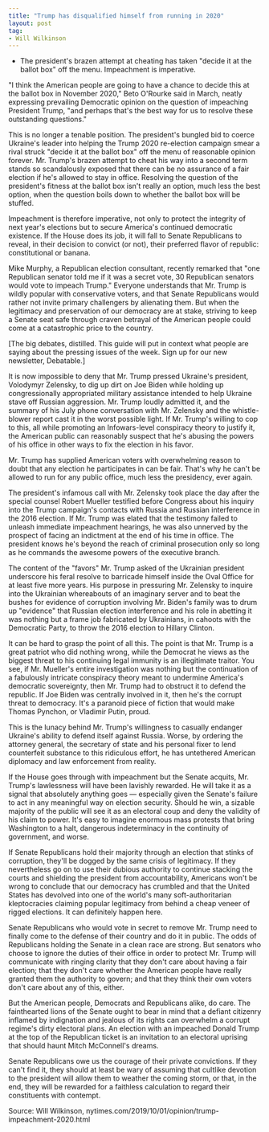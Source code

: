 ```yaml
---
title: "Trump has disqualified himself from running in 2020"
layout: post
tag:
- Will Wilkinson
---
```


- The president's brazen attempt at cheating has taken "decide it at the ballot box" off the menu. Impeachment is imperative.

"I think the American people are going to have a chance to decide this at the ballot box in November 2020," Beto O'Rourke said in March, neatly expressing prevailing Democratic opinion on the question of impeaching President Trump, "and perhaps that's the best way for us to resolve these outstanding questions."

This is no longer a tenable position. The president's bungled bid to coerce Ukraine's leader into helping the Trump 2020 re-election campaign smear a rival struck "decide it at the ballot box" off the menu of reasonable opinion forever. Mr. Trump's brazen attempt to cheat his way into a second term stands so scandalously exposed that there can be no assurance of a fair election if he's allowed to stay in office. Resolving the question of the president's fitness at the ballot box isn't really an option, much less the best option, when the question boils down to whether the ballot box will be stuffed.

Impeachment is therefore imperative, not only to protect the integrity of next year's elections but to secure America's continued democratic existence. If the House does its job, it will fall to Senate Republicans to reveal, in their decision to convict (or not), their preferred flavor of republic: constitutional or banana.

Mike Murphy, a Republican election consultant, recently remarked that "one Republican senator told me if it was a secret vote, 30 Republican senators would vote to impeach Trump." Everyone understands that Mr. Trump is wildly popular with conservative voters, and that Senate Republicans would rather not invite primary challengers by alienating them. But when the legitimacy and preservation of our democracy are at stake, striving to keep a Senate seat safe through craven betrayal of the American people could come at a catastrophic price to the country.

[The big debates, distilled. This guide will put in context what people are saying about the pressing issues of the week. Sign up for our new newsletter, Debatable.]

It is now impossible to deny that Mr. Trump pressed Ukraine's president, Volodymyr Zelensky, to dig up dirt on Joe Biden while holding up congressionally appropriated military assistance intended to help Ukraine stave off Russian aggression. Mr. Trump loudly admitted it, and the summary of his July phone conversation with Mr. Zelensky and the whistle-blower report cast it in the worst possible light. If Mr. Trump's willing to cop to this, all while promoting an Infowars-level conspiracy theory to justify it, the American public can reasonably suspect that he's abusing the powers of his office in other ways to fix the election in his favor.

Mr. Trump has supplied American voters with overwhelming reason to doubt that any election he participates in can be fair. That's why he can't be allowed to run for any public office, much less the presidency, ever again.

The president's infamous call with Mr. Zelensky took place the day after the special counsel Robert Mueller testified before Congress about his inquiry into the Trump campaign's contacts with Russia and Russian interference in the 2016 election. If Mr. Trump was elated that the testimony failed to unleash immediate impeachment hearings, he was also unnerved by the prospect of facing an indictment at the end of his time in office. The president knows he's beyond the reach of criminal prosecution only so long as he commands the awesome powers of the executive branch.

The content of the "favors" Mr. Trump asked of the Ukrainian president underscore his feral resolve to barricade himself inside the Oval Office for at least five more years. His purpose in pressuring Mr. Zelensky to inquire into the Ukrainian whereabouts of an imaginary server and to beat the bushes for evidence of corruption involving Mr. Biden's family was to drum up "evidence" that Russian election interference and his role in abetting it was nothing but a frame job fabricated by Ukrainians, in cahoots with the Democratic Party, to throw the 2016 election to Hillary Clinton.

It can be hard to grasp the point of all this. The point is that Mr. Trump is a great patriot who did nothing wrong, while the Democrat he views as the biggest threat to his continuing legal immunity is an illegitimate traitor. You see, if Mr. Mueller's entire investigation was nothing but the continuation of a fabulously intricate conspiracy theory meant to undermine America's democratic sovereignty, then Mr. Trump had to obstruct it to defend the republic. If Joe Biden was centrally involved in it, then he's the corrupt threat to democracy. It's a paranoid piece of fiction that would make Thomas Pynchon, or Vladimir Putin, proud.

This is the lunacy behind Mr. Trump's willingness to casually endanger Ukraine's ability to defend itself against Russia. Worse, by ordering the attorney general, the secretary of state and his personal fixer to lend counterfeit substance to this ridiculous effort, he has untethered American diplomacy and law enforcement from reality.

If the House goes through with impeachment but the Senate acquits, Mr. Trump's lawlessness will have been lavishly rewarded. He will take it as a signal that absolutely anything goes — especially given the Senate's failure to act in any meaningful way on election security. Should he win, a sizable majority of the public will see it as an electoral coup and deny the validity of his claim to power. It's easy to imagine enormous mass protests that bring Washington to a halt, dangerous indeterminacy in the continuity of government, and worse.

If Senate Republicans hold their majority through an election that stinks of corruption, they'll be dogged by the same crisis of legitimacy. If they nevertheless go on to use their dubious authority to continue stacking the courts and shielding the president from accountability, Americans won't be wrong to conclude that our democracy has crumbled and that the United States has devolved into one of the world's many soft-authoritarian kleptocracies claiming popular legitimacy from behind a cheap veneer of rigged elections. It can definitely happen here.

Senate Republicans who would vote in secret to remove Mr. Trump need to finally come to the defense of their country and do it in public. The odds of Republicans holding the Senate in a clean race are strong. But senators who choose to ignore the duties of their office in order to protect Mr. Trump will communicate with ringing clarity that they don't care about having a fair election; that they don't care whether the American people have really granted them the authority to govern; and that they think their own voters don't care about any of this, either.

But the American people, Democrats and Republicans alike, do care. The fainthearted lions of the Senate ought to bear in mind that a defiant citizenry inflamed by indignation and jealous of its rights can overwhelm a corrupt regime's dirty electoral plans. An election with an impeached Donald Trump at the top of the Republican ticket is an invitation to an electoral uprising that should haunt Mitch McConnell's dreams.

Senate Republicans owe us the courage of their private convictions. If they can't find it, they should at least be wary of assuming that cultlike devotion to the president will allow them to weather the coming storm, or that, in the end, they will be rewarded for a faithless calculation to regard their constituents with contempt.

Source: Will Wilkinson, nytimes.com/2019/10/01/opinion/trump-impeachment-2020.html
